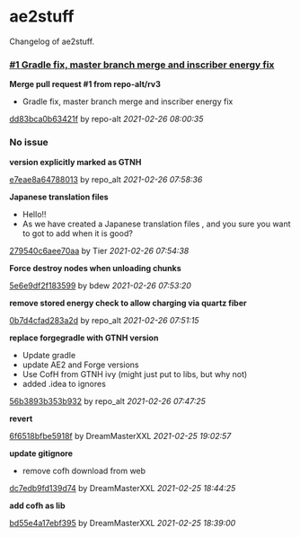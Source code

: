 
# ae2stuff

Changelog of ae2stuff.


### [#1 Gradle fix, master branch merge and inscriber energy fix](https://github.com/GTNewHorizons/ae2stuff/pull/1)
**Merge pull request #1 from repo-alt/rv3**
* Gradle fix, master branch merge and inscriber energy fix

[dd83bca0b63421f](https://github.com/GTNewHorizons/ae2stuff/commit/dd83bca0b63421f)
by repo-alt *2021-02-26 08:00:35*
### No issue
**version explicitly marked as GTNH**

[e7eae8a64788013](https://github.com/GTNewHorizons/ae2stuff/commit/e7eae8a64788013)
by repo_alt *2021-02-26 07:58:36*

**Japanese translation files**
* Hello!!
* As we have created a Japanese translation files , and you sure you want to got to add when it is good?

[279540c6aee70aa](https://github.com/GTNewHorizons/ae2stuff/commit/279540c6aee70aa)
by Tier *2021-02-26 07:54:38*

**Force destroy nodes when unloading chunks**

[5e6e9df2f183599](https://github.com/GTNewHorizons/ae2stuff/commit/5e6e9df2f183599)
by bdew *2021-02-26 07:53:20*

**remove stored energy check to allow charging via quartz fiber**

[0b7d4cfad283a2d](https://github.com/GTNewHorizons/ae2stuff/commit/0b7d4cfad283a2d)
by repo_alt *2021-02-26 07:51:15*

**replace forgegradle with GTNH version**
* Update gradle
* update AE2 and Forge versions
* Use CofH from GTNH ivy (might just put to libs, but why not)
* added .idea to ignores

[56b3893b353b932](https://github.com/GTNewHorizons/ae2stuff/commit/56b3893b353b932)
by repo_alt *2021-02-26 07:47:25*

**revert**

[6f6518bfbe5918f](https://github.com/GTNewHorizons/ae2stuff/commit/6f6518bfbe5918f)
by DreamMasterXXL *2021-02-25 19:02:57*

**update gitignore**
* remove cofh download from web

[dc7edb9fd139d74](https://github.com/GTNewHorizons/ae2stuff/commit/dc7edb9fd139d74)
by DreamMasterXXL *2021-02-25 18:44:25*

**add cofh as lib**

[bd55e4a17ebf395](https://github.com/GTNewHorizons/ae2stuff/commit/bd55e4a17ebf395)
by DreamMasterXXL *2021-02-25 18:39:00*

